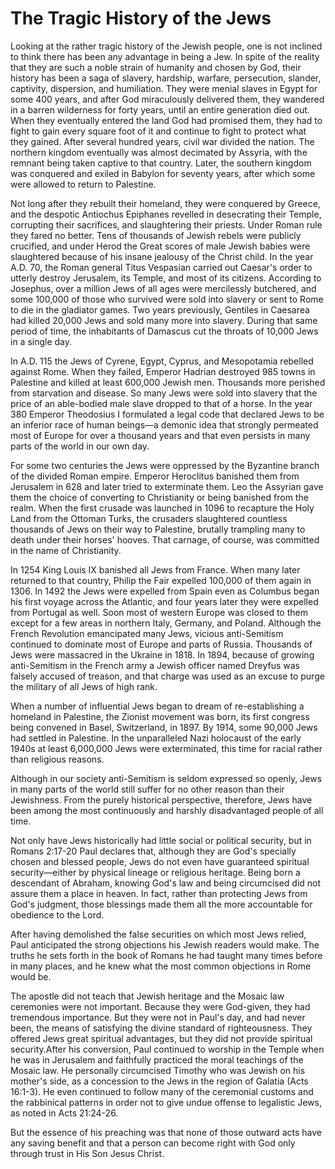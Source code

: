 # The Tragic History of the Jews

Looking at the rather tragic history of the Jewish people, one is not inclined to think there has been any advantage in being a Jew. In spite of the reality that they are such a noble strain of humanity and chosen by God, their history has been a saga of slavery, hardship, warfare, persecution, slander, captivity, dispersion, and humiliation.
They were menial slaves in Egypt for some 400 years, and after God miraculously delivered them, they wandered in a barren wilderness for forty years, until an entire generation died out. When they eventually entered the land God had promised them, they had to fight to gain every square foot of it and continue to fight to protect what they gained. After several hundred years, civil war divided the nation. The northern kingdom eventually was almost decimated by Assyria, with the remnant being taken captive to that country. Later, the southern kingdom was conquered and exiled in Babylon for seventy years, after which some were allowed to return to Palestine.

Not long after they rebuilt their homeland, they were conquered by Greece, and the despotic Antiochus Epiphanes revelled in desecrating their Temple, corrupting their sacrifices, and slaughtering their priests. Under Roman rule they fared no better. Tens of thousands of Jewish rebels were publicly crucified, and under Herod the Great scores of male Jewish babies were slaughtered because of his insane jealousy of the Christ child. In the year A.D. 70, the Roman general Titus Vespasian carried out Caesar's order to utterly destroy Jerusalem, its Temple, and most of its citizens. According to Josephus, over a million Jews of all ages were mercilessly butchered, and some 100,000 of those who survived were sold into slavery or sent to Rome to die in the gladiator games. Two years previously, Gentiles in Caesarea had killed 20,000 Jews and sold many more into slavery. During that same period of time, the inhabitants of Damascus cut the throats of 10,000 Jews in a single day.

In A.D. 115 the Jews of Cyrene, Egypt, Cyprus, and Mesopotamia rebelled against Rome. When they failed, Emperor Hadrian destroyed 985 towns in Palestine and killed at least 600,000 Jewish men. Thousands more perished from starvation and disease. So many Jews were sold into slavery that the price of an able-bodied male slave dropped to that of a horse. In the year 380 Emperor Theodosius I formulated a legal code that declared Jews to be an inferior race of human beings&mdash;a demonic idea that strongly permeated most of Europe for over a thousand years and that even persists in many parts of the world in our own day.

For some two centuries the Jews were oppressed by the Byzantine branch of the divided Roman empire. Emperor Heroclitus banished them from Jerusalem in 628 and later tried to exterminate them. Leo the Assyrian gave them the choice of converting to Christianity or being banished from the realm. When the first crusade was launched in 1096 to recapture the Holy Land from the Ottoman Turks, the crusaders slaughtered countless thousands of Jews on their way to Palestine, brutally trampling many to death under their horses' hooves. That carnage, of course, was committed in the name of Christianity.

In 1254 King Louis IX banished all Jews from France. When many later returned to that country, Philip the Fair expelled 100,000 of them again in 1306. In 1492 the Jews were expelled from Spain even as Columbus began his first voyage across the Atlantic, and four years later they were expelled from Portugal as well. Soon most of western Europe was closed to them except for a few areas in northern Italy, Germany, and Poland. Although the French Revolution emancipated many Jews, vicious anti-Semitism continued to dominate most of Europe and parts of Russia. Thousands of Jews were massacred in the Ukraine in 1818. In 1894, because of growing anti-Semitism in the French army a Jewish officer named Dreyfus was falsely accused of treason, and that charge was used as an excuse to purge the military of all Jews of high rank.

When a number of influential Jews began to dream of re-establishing a homeland in Palestine, the Zionist movement was born, its first congress being convened in Basel, Switzerland, in 1897. By 1914, some 90,000 Jews had settled in Palestine. In the unparalleled Nazi holocaust of the early 1940s at least 6,000,000 Jews were exterminated, this time for racial rather than religious reasons.

Although in our society anti-Semitism is seldom expressed so openly, Jews in many parts of the world still suffer for no other reason than their Jewishness. From the purely historical perspective, therefore, Jews have been among the most continuously and harshly disadvantaged people of all time.

Not only have Jews historically had little social or political security, but in Romans 2:17-20 Paul declares that, although they are God's specially chosen and blessed people, Jews do not even have guaranteed spiritual security&mdash;either by physical lineage or religious heritage. Being born a descendant of Abraham, knowing God's law and being circumcised did not assure them a place in heaven. In fact, rather than protecting Jews from God's judgment, those blessings made them all the more accountable for obedience to the Lord.

After having demolished the false securities on which most Jews relied, Paul anticipated the strong objections his Jewish readers would make. The truths he sets forth in the book of Romans he had taught many times before in many places, and he knew what the most common objections in Rome would be.

The apostle did not teach that Jewish heritage and the Mosaic law ceremonies were not important. Because they were God-given, they had tremendous importance. But they were not in Paul's day, and had never been, the means of satisfying the divine standard of righteousness. They offered Jews great spiritual advantages, but they did not provide spiritual security.After his conversion, Paul continued to worship in the Temple when he was in Jerusalem and faithfully practiced the moral teachings of the Mosaic law. He personally circumcised Timothy who was Jewish on his mother's side, as a concession to the Jews in the region of Galatia (Acts 16:1-3). He even continued to follow many of the ceremonial customs and the rabbinical patterns in order not to give undue offense to legalistic Jews, as noted in Acts 21:24-26.

But the essence of his preaching was that none of those outward acts have any saving benefit and that a person can become right with God only through trust in His Son Jesus Christ.
